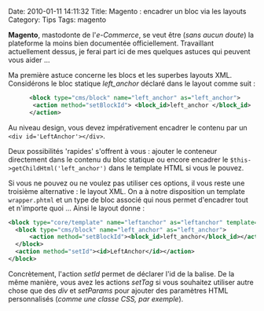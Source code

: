 Date: 2010-01-11 14:11:32
Title: Magento : encadrer un bloc via les layouts
Category: Tips
Tags: magento

**Magento**, mastodonte de l'_e-Commerce_, se veut être (_sans aucun doute_) la plateforme la moins bien documentée officiellement. Travaillant actuellement dessus, je ferai part ici de mes quelques astuces qui peuvent vous aider ...

Ma première astuce concerne les blocs et les superbes layouts XML. Considérons le bloc statique *left_anchor* déclaré dans le layout comme suit :

``` xml
      <block type="cms/block" name="left_anchor" as="left_anchor">
       <action method="setBlockId"> <block_id>left_anchor </block_id>
      </action>
```


Au niveau design, vous devez impérativement encadrer le contenu par un `<div id='LeftAnchor'></div>`.

Deux possibilités 'rapides' s'offrent à vous : ajouter le conteneur directement dans le contenu du bloc statique ou encore encadrer le `$this->getChildHtml('left_anchor')` dans le template HTML si vous le pouvez.

Si vous ne pouvez ou ne voulez pas utiliser ces options, il vous reste une troisième alternative : le layout XML. On a à notre disposition un template `wrapper.phtml` et un type de bloc associé qui nous permet d'encadrer tout et n'importe quoi ... Ainsi le layout donne :

``` xml
<block type="core/template" name="leftanchor" as="leftanchor" template="page/html/wrapper.phtml">
  <block type="cms/block" name="left_anchor" as="left_anchor">
      <action method="setBlockId"><block_id>left_anchor</block_id></action>
  </block>
  <action method="setId"><id>LeftAnchor</id></action>
</block>
```

Concrètement, l'action _setId_ permet de déclarer l'id de la balise. De la même manière, vous avez les actions _setTag_ si vous souhaitez utiliser autre chose que des _div_ et _setParams_ pour ajouter des paramètres HTML personnalisés (_comme une classe CSS, par exemple_).
